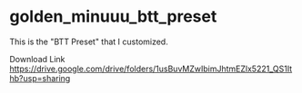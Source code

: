 # golden_minuuu_btt_preset
This is the "BTT Preset" that I customized.

Download Link\
https://drive.google.com/drive/folders/1usBuvMZwIbimJhtmEZlx5221_QS1Ithb?usp=sharing


